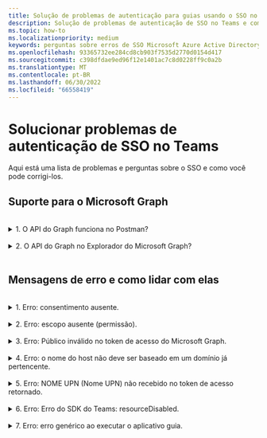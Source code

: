 ```yaml
---
title: Solução de problemas de autenticação para guias usando o SSO no Teams
description: Solução de problemas de autenticação de SSO no Teams e como usá-la em guias
ms.topic: how-to
ms.localizationpriority: medium
keywords: perguntas sobre erros de SSO Microsoft Azure Active Directory (Azure AD) do Teams
ms.openlocfilehash: 93365732ee284cd8cb903f7535d2770d0154d417
ms.sourcegitcommit: c398dfdae9ed96f12e1401ac7c8d0228ff9c0a2b
ms.translationtype: MT
ms.contentlocale: pt-BR
ms.lasthandoff: 06/30/2022
ms.locfileid: "66558419"
---
```

# <a name="troubleshoot-sso-authentication-in-teams"></a>Solucionar problemas de autenticação de SSO no Teams

Aqui está uma lista de problemas e perguntas sobre o SSO e como você pode corrigi-los.
<br>

## <a name="support-for-microsoft-graph"></a>Suporte para o Microsoft Graph

<br>
<details>
<summary>1. O API do Graph funciona no Postman?</summary>
<br>
Você pode usar a coleção postman do Microsoft Graph com APIs do Microsoft Graph.

Para obter mais informações, confira [Usar o Postman com a API do Microsoft Graph](/graph/use-postman).
</details>
<br>
<details>
<summary>2. O API do Graph no Explorador do Microsoft Graph?</summary>
<br>
Sim, API do Graph funciona no Explorador do Microsoft Graph.

Para obter mais informações, consulte [Explorador do Graph](https://developer.microsoft.com/graph/graph-explorer).

</details>
<br>

## <a name="error-messages-and-how-to-handle-them"></a>Mensagens de erro e como lidar com elas

<br>
<details>
<summary>1. Erro: consentimento ausente.</summary>
<br>
Quando Azure AD recebe uma solicitação para acessar um recurso do Microsoft Graph, ele verifica se o usuário (ou o administrador do locatário) deu consentimento para esse recurso. Se não houver nenhum registro de consentimento do usuário ou administrador, o Azure AD enviará uma mensagem de erro ao serviço Web.

Seu código deve informar ao cliente (por exemplo, no corpo de uma resposta 403 Proibido) como lidar com o erro:

- Se o aplicativo guia precisar de escopos do Microsoft Graph para os quais apenas um administrador pode dar consentimento, seu código deverá gerar um erro.
- Se os únicos escopos necessários puderem ser consentidos pelo usuário, o código deverá retornar a um sistema alternativo de autenticação de usuário.

</details>
<br>
<details>
<summary>2. Erro: escopo ausente (permissão).</summary>
<br>
Esse erro é visto somente durante o desenvolvimento.

Para lidar com esse erro, o código do lado do servidor deve enviar uma resposta 403 Proibido ao cliente. Ele deve registrar o erro no console ou registrá-lo em um log.
</details>
<br>
<details>
<summary>3. Erro: Público inválido no token de acesso do Microsoft Graph.</summary>
<br>
O código do lado do servidor deve enviar uma resposta 403 Proibido ao cliente para mostrar uma mensagem ao usuário. É recomendável que ele também registre o erro no console ou registre-o em um log.
</details>
<br>
<details>
<summary>4. Erro: o nome do host não deve ser baseado em um domínio já pertencente.</summary>
<br>
Você pode obter esse erro em um dos dois cenários:

1. O domínio personalizado não é adicionado ao Azure AD. Para adicionar um domínio personalizado Azure AD registrá-lo, siga o procedimento adicionar [](/azure/active-directory/fundamentals/add-custom-domain) um nome de domínio personalizado ao Azure AD e siga as etapas para Configurar o escopo do [token](tab-sso-register-aad.md#configure-scope-for-access-token) de acesso novamente.
1. Você não está conectado com as credenciais de Administrador no locatário do Microsoft 365. Entre no Microsoft 365 como administrador.

</details>
<br>
<details>
<summary>5. Erro: NOME UPN (Nome UPN) não recebido no token de acesso retornado.</summary>
<br>
Você pode adicionar o UPN como uma declaração opcional no Azure AD.

Para obter mais informações, [consulte Fornecer declarações opcionais para seu aplicativo e](/azure/active-directory/develop/active-directory-optional-claims) [tokens de acesso](/azure/active-directory/develop/access-tokens).
</details>
<br>
<details>
<summary>6. Erro: Erro do SDK do Teams: resourceDisabled.</summary>
<br>
Para evitar esse erro, verifique se o URI da ID do aplicativo está configurado corretamente Azure AD registro de aplicativo e no cliente do Teams.

Para obter mais informações sobre o URI da ID do aplicativo, consulte [Para expor uma API](tab-sso-register-aad.md#to-expose-an-api).

</details>
<br>

<details>
<summary>7. Erro: erro genérico ao executar o aplicativo guia.</summary>
<br>
Um erro genérico pode aparecer quando uma ou mais configurações de aplicativo feitas Azure AD estão incorretas. Para resolver esse erro, verifique se os detalhes do aplicativo configurados no código e no manifesto do Teams correspondem aos valores Azure AD.

A imagem a seguir mostra um exemplo dos detalhes do aplicativo configurados Azure AD.

:::image type="content" source="../../../assets/images/authentication/teams-sso-tabs/azure-app-details.png" alt-text="Valores de configuração de aplicativo Azure AD":::

Verifique se os seguintes valores correspondem entre o Azure AD, o código do lado do cliente e o manifesto do aplicativo Teams:

- **ID do** aplicativo: a ID do aplicativo que você gerou Azure AD deve ser a mesma no código e no arquivo de manifesto do Teams. Verifique se a ID do aplicativo no manifesto do Teams corresponde à **ID** do aplicativo (cliente) Azure AD.

- **Segredo do** aplicativo: o segredo do aplicativo configurado no back-end do aplicativo deve corresponder às **credenciais** do cliente no Azure AD.
    Você também deve verificar se o segredo do cliente expirou.

- **URI da ID** do aplicativo: o URI da ID do aplicativo no código e no arquivo de manifesto do aplicativo teams deve corresponder ao **URI da ID** do aplicativo Azure AD.

- **Permissões de aplicativo**: verifique se as permissões definidas no escopo estão de acordo com o requisito do aplicativo. Nesse caso, verifique se eles foram concedidos ao usuário no token de acesso.

- **Administração consentimento**: se qualquer escopo exigir consentimento do administrador, verifique se o consentimento foi concedido para o escopo específico para o usuário.

Além disso, inspecione o token de acesso que foi enviado ao aplicativo guia para verificar se os seguintes valores estão corretos:

- **Público-alvo (aud)**: verifique se a ID do aplicativo no token está correta, conforme fornecido em Azure AD.
- **ID do locatário(tid)**: verifique se o locatário mencionado no token está correto.
- **Identidade do usuário (preferred_username)**: verifique se a identidade do usuário corresponde ao nome de usuário na solicitação de token de acesso para o escopo que o usuário atual deseja acessar.
- **Escopos (scp):** verifique se o escopo para o qual o token de acesso é solicitado está correto e conforme definido em Azure AD.
- **Azure AD versão 1.0 ou 2.0 (ver)**: verifique se Azure AD versão está correta.

Você pode usar [o JWT](https://jwt.ms) para inspecionar o token.

</details>

